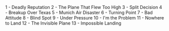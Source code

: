 1 - Deadly Reputation
2 - The Plane That Flew Too High
3 - Split Decision
4 - Breakup Over Texas
5 - Munich Air Disaster
6 - Turning Point
7 - Bad Attitude
8 - Blind Spot
9 - Under Pressure
10 - I'm the Problem
11 - Nowhere to Land
12 - The Invisible Plane
13 - Impossible Landing


